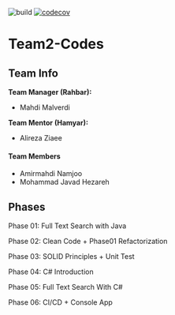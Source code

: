 ![build](https://github.com/Star-Academy/Team2-Codes/workflows/build/badge.svg)
[![codecov](https://codecov.io/gh/Star-Academy/Team2-Codes/branch/master/graph/badge.svg)](https://codecov.io/gh/Star-Academy/Team2-Codes)


# Team2-Codes

## Team Info

**Team Manager (Rahbar):**

* Mahdi Malverdi



**Team Mentor (Hamyar):**

* Alireza Ziaee



#### Team Members
* Amirmahdi Namjoo
* Mohammad Javad Hezareh


## Phases

Phase 01: Full Text Search with Java

Phase 02: Clean Code + Phase01 Refactorization

Phase 03: SOLID Principles + Unit Test

Phase 04: C# Introduction

Phase 05: Full Text Search With C#

Phase 06: CI/CD + Console App
